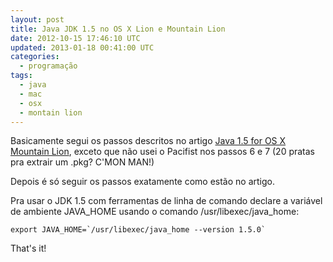 ```yaml
---           
layout: post
title: Java JDK 1.5 no OS X Lion e Mountain Lion
date: 2012-10-15 17:46:10 UTC
updated: 2013-01-18 00:41:00 UTC
categories:
  - programação
tags:
  - java
  - mac
  - osx
  - montain lion
---
```


Basicamente segui os passos descritos no artigo [Java 1.5 for OS X Mountain Lion](http://www.s-seven.net/java_15_mountain_lion), exceto que não usei o Pacifist nos passos 6 e 7 (20 pratas pra extrair um .pkg? C'MON MAN!)

<script src="https://gist.github.com/3893866.js?file=extract_JavaForMacOSX10_5Update10.sh">
</script>

Depois é só seguir os passos exatamente como estão no artigo.

Pra usar o JDK 1.5 com ferramentas de linha de comando declare a variável de ambiente JAVA_HOME usando o comando /usr/libexec/java_home:

    export JAVA_HOME=`/usr/libexec/java_home --version 1.5.0`

That's it!
